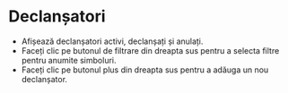 # **Declanșatori**

- Afișează declanșatori activi, declanșați și anulați.
- Faceți clic pe butonul de filtrare din dreapta sus pentru a selecta filtre pentru anumite simboluri.
- Faceți clic pe butonul plus din dreapta sus pentru a adăuga un nou declanșator.